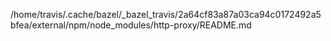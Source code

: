 /home/travis/.cache/bazel/_bazel_travis/2a64cf83a87a03ca94c0172492a5bfea/external/npm/node_modules/http-proxy/README.md
